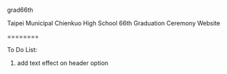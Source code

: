 grad66th

Taipei Municipal Chienkuo High School 66th Graduation Ceremony Website

========

To Do List:

1. add text effect on header option
